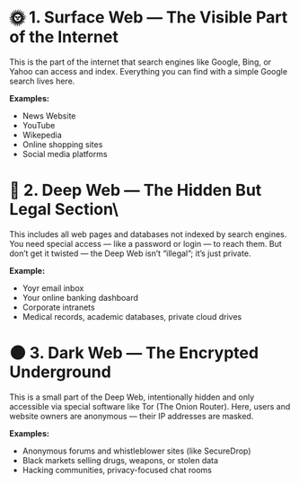 # 🌞 1. Surface Web — The Visible Part of the Internet
This is the part of the internet that search engines like Google, Bing, or Yahoo can access and index. Everything you can find with a simple Google search lives here.

<strong>Examples:</strong>
<ul>
  <li>News Website</li>
  <li>YouTube</li>
  <li>Wikepedia</li>
  <li>Online shopping sites</li>
  <li>Social media platforms</li>
</ul>

# 🌊 2. Deep Web — The Hidden But Legal Section\
This includes all web pages and databases not indexed by search engines. You need special access — like a password or login — to reach them. But don’t get it twisted — the Deep Web isn’t “illegal”; it’s just private.

<strong>Example:</strong>
<ul>
  <li>Yoyr email inbox</li>
  <li>Your online banking dashboard</li>
  <li>Corporate intranets</li>
  <li>Medical records, academic databases, private cloud drives</li>
</ul>

# 🌑 3. Dark Web — The Encrypted Underground
This is a small part of the Deep Web, intentionally hidden and only accessible via special software like Tor (The Onion Router). Here, users and website owners are anonymous — their IP addresses are masked.

<strong>Examples:</strong>
<ul>
  <li>Anonymous forums and whistleblower sites (like SecureDrop)</li>
  <li>Black markets selling drugs, weapons, or stolen data</li>
  <li>Hacking communities, privacy-focused chat rooms</li>
</ul>
